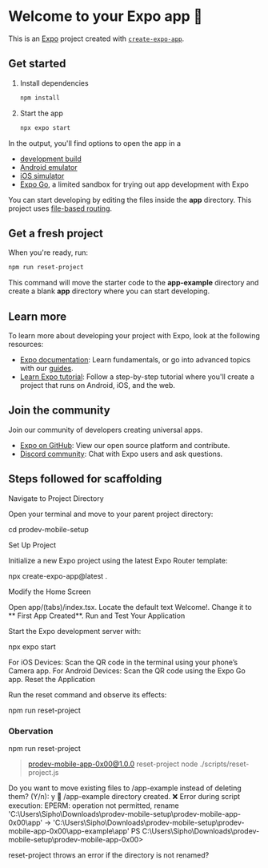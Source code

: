# Welcome to your Expo app 👋

This is an [Expo](https://expo.dev) project created with [`create-expo-app`](https://www.npmjs.com/package/create-expo-app).

## Get started

1. Install dependencies

   ```bash
   npm install
   ```

2. Start the app

   ```bash
   npx expo start
   ```

In the output, you'll find options to open the app in a

- [development build](https://docs.expo.dev/develop/development-builds/introduction/)
- [Android emulator](https://docs.expo.dev/workflow/android-studio-emulator/)
- [iOS simulator](https://docs.expo.dev/workflow/ios-simulator/)
- [Expo Go](https://expo.dev/go), a limited sandbox for trying out app development with Expo

You can start developing by editing the files inside the **app** directory. This project uses [file-based routing](https://docs.expo.dev/router/introduction).

## Get a fresh project

When you're ready, run:

```bash
npm run reset-project
```

This command will move the starter code to the **app-example** directory and create a blank **app** directory where you can start developing.

## Learn more

To learn more about developing your project with Expo, look at the following resources:

- [Expo documentation](https://docs.expo.dev/): Learn fundamentals, or go into advanced topics with our [guides](https://docs.expo.dev/guides).
- [Learn Expo tutorial](https://docs.expo.dev/tutorial/introduction/): Follow a step-by-step tutorial where you'll create a project that runs on Android, iOS, and the web.

## Join the community

Join our community of developers creating universal apps.

- [Expo on GitHub](https://github.com/expo/expo): View our open source platform and contribute.
- [Discord community](https://chat.expo.dev): Chat with Expo users and ask questions.

## Steps followed for scaffolding

Navigate to Project Directory

Open your terminal and move to your parent project directory:

cd prodev-mobile-setup

Set Up Project

Initialize a new Expo project using the latest Expo Router template:

npx create-expo-app@latest .

Modify the Home Screen

Open app/(tabs)/index.tsx.
Locate the default text Welcome!.
Change it to ** First App Created**.
Run and Test Your Application

Start the Expo development server with:

npx expo start

For iOS Devices: Scan the QR code in the terminal using your phone’s Camera app.
For Android Devices: Scan the QR code using the Expo Go app.
Reset the Application

Run the reset command and observe its effects:

npm run reset-project

### Obervation

npm run reset-project

> prodev-mobile-app-0x00@1.0.0 reset-project
> node ./scripts/reset-project.js

Do you want to move existing files to /app-example instead of deleting them? (Y/n): y
📁 /app-example directory created.
❌ Error during script execution: EPERM: operation not permitted, rename 'C:\Users\Sipho\Downloads\prodev-mobile-setup\prodev-mobile-app-0x00\app' -> 'C:\Users\Sipho\Downloads\prodev-mobile-setup\prodev-mobile-app-0x00\app-example\app'
PS C:\Users\Sipho\Downloads\prodev-mobile-setup\prodev-mobile-app-0x00> 

reset-project throws an error if the directory is not renamed?
